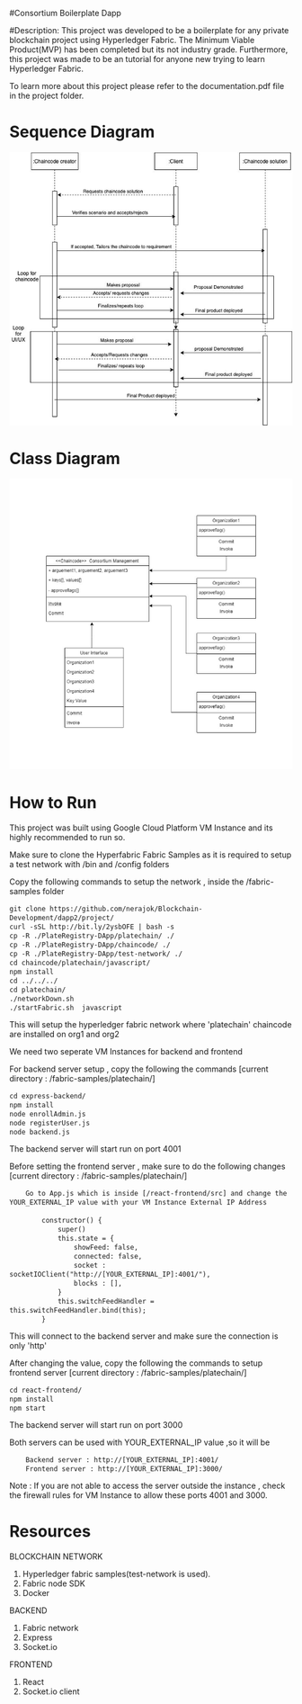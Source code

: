 #Consortium Boilerplate Dapp

#Description:
This project was developed to be a boilerplate for any private blockchain project using Hyperledger Fabric. The Minimum Viable Product(MVP) has been completed but its not industry grade. Furthermore, this project was made to be an tutorial for anyone new trying to learn Hyperledger Fabric.

To learn more about this project please refer to the documentation.pdf file in the project folder.

# Sequence Diagram
![](./sequenceDiagram.jpg)

# Class Diagram
![](./classDiagram.jpg)

# How to Run
This project was built using Google Cloud Platform VM Instance and its highly recommended to run so.

Make sure to clone the Hyperfabric Fabric Samples as it is required to setup a test network with /bin and /config folders

Copy the following commands to setup the network , inside the /fabric-samples folder
	
	git clone https://github.com/nerajok/Blockchain-Development/dapp2/project/
	curl -sSL http://bit.ly/2ysbOFE | bash -s
	cp -R ./PlateRegistry-DApp/platechain/ ./
	cp -R ./PlateRegistry-DApp/chaincode/ ./
	cp -R ./PlateRegistry-DApp/test-network/ ./
	cd chaincode/platechain/javascript/
	npm install
	cd ../../../
	cd platechain/
	./networkDown.sh 
	./startFabric.sh  javascript
	
This will setup the hyperledger fabric network where 'platechain' chaincode are installed on org1 and org2

We need two seperate VM Instances for backend and frontend

For backend server setup , copy the following the commands [current directory : /fabric-samples/platechain/]

	cd express-backend/
	npm install
	node enrollAdmin.js 
	node registerUser.js
	node backend.js 
	
The backend server will start run on port 4001

Before setting the frontend server , make sure to do the following changes [current directory : /fabric-samples/platechain/]

		Go to App.js which is inside [/react-frontend/src] and change the YOUR_EXTERNAL_IP value with your VM Instance External IP Address
		
			constructor() {
				super()
				this.state = {
					showFeed: false,
					connected: false,
					socket : socketIOClient("http://[YOUR_EXTERNAL_IP]:4001/"),
					blocks : [],
				}
				this.switchFeedHandler = this.switchFeedHandler.bind(this);
			}

This will connect to the backend server and make sure the connection is only 'http'
	
After changing the value, copy the following the commands to setup frontend server [current directory : /fabric-samples/platechain/]

	cd react-frontend/
	npm install
	npm start
	
The backend server will start run on port 3000

Both servers can be used with YOUR_EXTERNAL_IP value ,so it will be

		Backend server : http://[YOUR_EXTERNAL_IP]:4001/
		Frontend server : http://[YOUR_EXTERNAL_IP]:3000/

Note : If you are not able to access the server outside the instance , check the firewall rules for VM Instance to allow these ports 4001 and 3000.

# Resources
BLOCKCHAIN NETWORK
1. Hyperledger fabric samples(test-network is used).
2. Fabric node SDK
3. Docker

BACKEND
1. Fabric network
2. Express
3. Socket.io

FRONTEND
1. React
2. Socket.io client